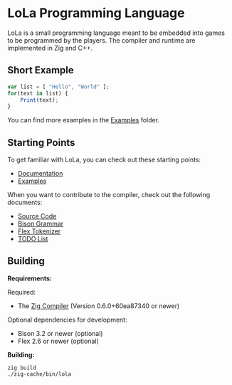 # LoLa Programming Language

LoLa is a small programming language meant to be embedded into games to be programmed by the players. The compiler and runtime are implemented in Zig and C++.

## Short Example
```js
var list = [ "Hello", "World" ];
for(text in list) {
	Print(text);
}
```

You can find more examples in the [Examples](Examples/) folder.

## Starting Points

To get familiar with LoLa, you can check out these starting points:

- [Documentation](Documentation/README.md)
- [Examples](Examples/README.md)

When you want to contribute to the compiler, check out the following documents:

- [Source Code](src/)
- [Bison Grammar](src/library/compiler/grammar.yy)
- [Flex Tokenizer](src/library/compiler/yy.l)
- [TODO List](TODO.md)

## Building

**Requirements:**

Required:
- The [Zig Compiler](https://ziglang.org/) (Version 0.6.0+60ea87340 or newer)

Optional dependencies for development:
- Bison 3.2 or newer (optional)
- Flex 2.6 or newer (optional)

**Building:**

```
zig build
./zig-cache/bin/lola
```
